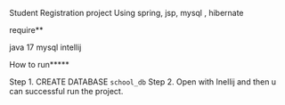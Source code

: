 Student Registration project Using spring, jsp, mysql , hibernate


require**

java 17
mysql
intellij


How to run*****

Step 1. CREATE DATABASE `school_db` 
Step 2. Open with Inellij 
and then u can successful run the project.

